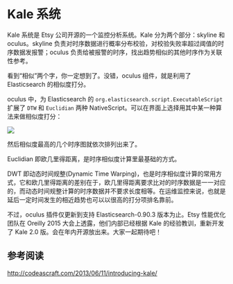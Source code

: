 # Kale 系统

Kale 系统是 Etsy 公司开源的一个监控分析系统。Kale 分为两个部分：skyline 和 oculus。skyline 负责对时序数据进行概率分布校验，对校验失败率超过阈值的时序数据发报警；oculus 负责给被报警的时序，找出趋势相似的其他时序作为关联性参考。 

看到“相似”两个字，你一定想到了。没错，oculus 组件，就是利用了 Elasticsearch 的相似度打分。

oculus 中，为 Elasticsearch 的 `org.elasticsearch.script.ExecutableScript` 扩展了 `DTW` 和 `Euclidian` 两种 NativeScript。可以在界面上选择用其中某一种算法来做相似度打分：

![](https://codeascraft.com/wp-content/uploads/2013/06/results_screenshot.jpeg?w=300)

然后相似度最高的几个时序图就依次排列出来了。

Euclidian 即欧几里得距离，是时序相似度计算里最基础的方式。

DWT 即动态时间规整(Dynamic Time Warping)，也是时序相似度计算的常用方式，它和欧几里得距离的差别在于，欧几里得距离要求比对的时序数据是一一对应的，而动态时间规整计算的时序数据并不要求长度相等。在运维监控来说，也就是延后一定时间发生的相近趋势也可以以很高的打分项排名靠前。

不过，oculus 插件仅更新到支持 Elasticsearch-0.90.3 版本为止。Etsy 性能优化团队在 Oreilly 2015 大会上透露，他们内部已经根据 Kale 的经验教训，重新开发了 Kale 2.0 版。会在年内开源放出来。大家一起期待吧！

## 参考阅读

<http://codeascraft.com/2013/06/11/introducing-kale/>
